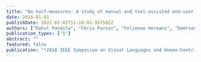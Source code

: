 ```yaml
---
title: "No half-measures: A study of manual and tool-assisted end-user programming tasks in Excel"
date: 2018-01-01
publishDate: 2022-02-02T11:10:01.957592Z
authors: ["Rahul Pandita", "Chris Parnin", "Felienne Hermans", "Emerson Murphy-Hill"]
publication_types: ["1"]
abstract: ""
featured: false
publication: "*2018 IEEE Symposium on Visual Languages and Human-Centric Computing (VL/HCC)*"
---
```


